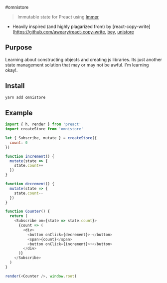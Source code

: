 #omnistore

> Immutable state for Preact using [Immer](https://github.com/mweststrate/immer)

- Heavily inspired (and highly plagarized from) by [react-copy-write](https://github.com/aweary/react-copy-write, [bey](https://github.com/jamiebuilds/bey), [unistore](https://github.com/developit/unistore)

## Purpose

Learning about constructing objects and creating js libraries. Its just another state management solution that may or may not be awful. I'm learning okay!.

## Install

```sh
yarn add omnistore
```

## Example

```js
import { h, render } from 'preact'
import createStore from 'omnistore'

let { Subscribe, mutate } = createStore({
  count: 0
})

function increment() {
  mutate(state => {
    state.count++
  })
}

function decrement() {
  mutate(state => {
    state.count--
  })
}

function Counter() {
  return (
    <Subscribe on={state => state.count}>
      {count => (
        <div>
          <button onClick={decrement}>-</button>
          <span>{count}</span>
          <button onClick={increment}>+</button>
        </div>
      )}
    </Subscribe>
  )
}

render(<Counter />, window.root)
```

